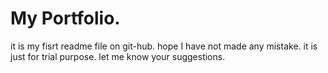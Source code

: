 # My Portfolio.

it is my fisrt readme file on git-hub. 
hope I have not made any mistake.
it is just for trial purpose.
let me know your suggestions.